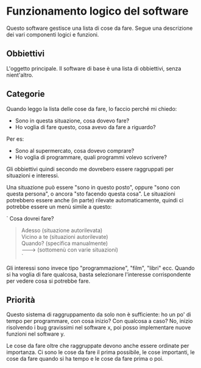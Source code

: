 # Funzionamento logico del software


Questo software gestisce una lista di cose da fare. Segue una descrizione dei 
vari componenti logici e funzioni.


## Obbiettivi

L'oggetto principale. Il software di base è una lista di obbiettivi, senza 
nient'altro.


## Categorie

Quando leggo la lista delle cose da fare, lo faccio perché mi chiedo:
 
 - Sono in questa situazione, cosa dovevo fare?
 - Ho voglia di fare questo, cosa avevo da fare a riguardo?
 
Per es:

 - Sono al supermercato, cosa dovevo comprare?
 - Ho voglia di programmare, quali programmi volevo scrivere?
 

Gli obbiettivi quindi secondo me dovrebero essere raggruppati per situazioni e 
interessi.

Una situazione può essere "sono in questo posto", oppure "sono con questa persona",
o ancora "sto facendo questa cosa". Le situazioni potrebbero essere anche (in parte) 
rilevate automaticamente, quindi ci potrebbe essere un menù simile a questo:

`
Cosa dovrei fare?
> Adesso (situazione autorilevata)  
> Vicino a te (situazioni autorilevate)  
> Quando? (specifica manualmente)  
---> (sottomenù con varie situazioni)  
`

Gli interessi sono invece tipo "programmazione", "film", "libri" ecc. Quando si ha
voglia di fare qualcosa, basta selezionare l'interesse corrispondente per vedere 
cosa si potrebbe fare.


## Priorità

Questo sistema di raggruppamento da solo non è sufficiente: ho un po' di tempo per 
programmare, con cosa inizio? Con qualcosa a caso?  No, inizio risolvendo i bug 
gravissimi nel software x, poi posso implementare nuove funzioni nel software y.

Le cose da fare oltre che raggruppate devono anche essere ordinate per importanza. 
Ci sono le cose da fare il prima possibile, le cose importanti, le cose da 
fare quando si ha tempo e le cose da fare prima o poi.

